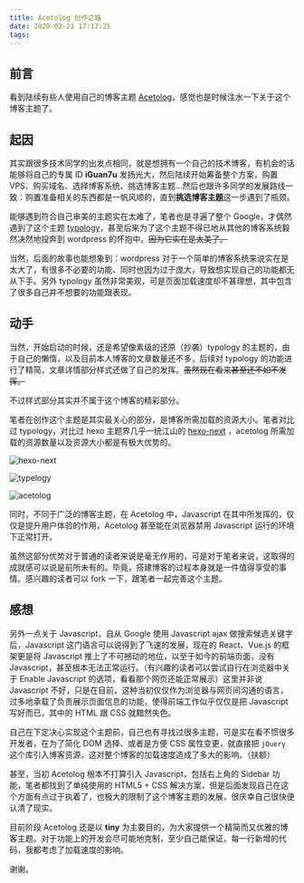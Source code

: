 ```yaml
---
title: Acetolog 创作之路
date: 2020-02-21 17:17:25
tags:
---
```

## 前言
看到陆续有些人使用自己的博客主题 [Acetolog](https://github.com/iGuan7u/Acetolog)，感觉也是时候注水一下关于这个博客主题了。

<!-- more -->

## 起因
其实跟很多技术同学的出发点相同，就是想拥有一个自己的技术博客，有机会的话能够将自己的专属 ID **iGuan7u** 发扬光大，然后陆续开始筹备整个方案，购置 VPS、购买域名、选择博客系统、挑选博客主题…然后也跟许多同学的发展路线一致：购置准备相关的东西都是一帆风顺的，直到**挑选博客主题**这一步遇到了瓶颈。

能够遇到符合自己审美的主题实在太难了，笔者也是寻遍了整个 Google，才偶然遇到了这个主题 [typology](https://demo.mekshq.com/typology/)，甚至后来为了这个主题不得已地从其他的博客系统毅然决然地投奔到 wordpress 的怀抱中。~~因为它实在是太美了。~~

当然，后面的故事也能想象到：wordpress 对于一个简单的博客系统来说实在是太大了，有很多不必要的功能、同时也因为过于庞大，导致想实现自己的功能都无从下手。另外 typology 虽然非常美观，可是页面加载速度却不甚理想，其中包含了很多自己并不想要的功能跟表现。

## 动手
当然，开始启动的时候，还是希望像素级的还原（抄袭）typology 的主题的，由于自己的懒惰，以及目前本人博客的文章数量还不多，后续对 typology 的功能进行了精简，文章详情部分样式还做了自己的发挥。~~虽然现在看来甚至还不如不发挥。~~

不过样式部分其实并不属于这个博客的精彩部分。

笔者在创作这个主题是其实最关心的部分，是博客所需加载的资源大小。笔者对比过 typology，对比过 hexo 主题界几乎一统江山的 [hexo-next](https://github.com/theme-next/hexo-theme-next) ，acetolog 所需加载的资源数量以及资源大小都是有极大优势的。

![hexo-next](https://cdn.iguan7u.cn/image/hexo-next_resources.png)

![typelogy](https://cdn.iguan7u.cn/image/typology_resources.png)

![acetolog](https://cdn.iguan7u.cn/image/acelog_resources.png)

同时，不同于广泛的博客主题，在 Acetolog 中，Javascript 在其中所发挥的，仅仅是提升用户体验的作用，Acetolog 甚至能在浏览器禁用 Javascript 运行的环境下正常打开。

虽然这部分优势对于普通的读者来说是毫无作用的，可是对于笔者来说，这取得的成就感可以说是前所未有的。毕竟，搭建博客的过程本身就是一件值得享受的事情。感兴趣的读者可以 fork 一下，跟笔者一起完善这个主题。

## 感想
另外一点关于 Javascript，自从 Google 使用 Javascript ajax 做搜索候选关键字后，Javascript 这门语言可以说得到了飞速的发展，现在的 React、Vue.js 的框架更是将 Javascript 推上了不可撼动的地位，以至于如今的前端页面，没有 Javascript，甚至根本无法正常运行。（有兴趣的读者可以尝试自行在浏览器中关于 Enable Javascript 的选项，看看那个网页还能正常展示）这里并非说 Javascript 不好，只是在目前，这种当初仅仅作为浏览器与网页间沟通的语言，过多地承载了负责展示页面信息的功能，使得前端工作似乎仅仅是把 Javascript 写好而已，其中的 HTML 跟 CSS 就黯然失色。

自己在下定决心实现这个主题前，自己也有寻找过很多主题，可是实在看不惯很多开发者，在为了简化 DOM 选择、或者是方便 CSS 属性变更，就直接把 `jQuery` 这个库引入博客资源，这对整个博客的加载速度造成了多大的影响。（扶额）

甚至，当初 Acetolog 根本不打算引入 Javascript，包括右上角的 Sidebar 功能，笔者都找到了单纯使用的 HTML5 + CSS 解决方案，但是后面发现自己在这个方面有点过于执着了，也极大的限制了这个博客主题的发展，很庆幸自己很快便认清了现实。

目前阶段 Acetolog 还是以 **tiny** 为主要目的，为大家提供一个精简而又优雅的博客主题。对于功能上的开发会尽可能地克制，至少自己能保证，每一行新增的代码，我都考虑了加载速度的影响。

谢谢。